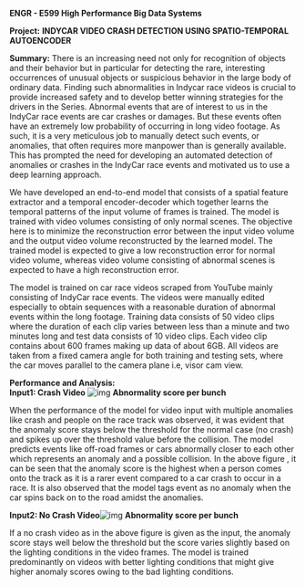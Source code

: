 **ENGR - E599 High Performance Big Data Systems**

**Project:** **INDYCAR VIDEO CRASH DETECTION USING SPATIO-TEMPORAL AUTOENCODER**


**Summary:**
There is an increasing need not only for recognition of objects and their behavior but in particular for detecting the rare, interesting occurrences of unusual objects or suspicious behavior in the large body of ordinary data. Finding such abnormalities in Indycar race videos is crucial to provide increased safety and to develop better winning strategies for the drivers in the Series. Abnormal events that are of interest to us in the IndyCar race events are car crashes or damages. But these events often have an extremely low probability of occurring in long video footage. As such, it is a very meticulous job to manually detect such events, or anomalies, that often requires more manpower than is generally available. This has prompted the need for developing an automated detection of anomalies or crashes in the IndyCar race events and motivated us to use a deep learning approach.

 We have developed an end-to-end model that consists of a spatial feature extractor and a temporal encoder-decoder which together learns the temporal patterns of the input volume of frames is trained. The model is trained with video volumes consisting of only normal scenes. The objective here is to minimize the reconstruction error between the input video volume and the output video volume reconstructed by the learned model. The trained model is expected to give a low reconstruction error for normal video volume, whereas video volume consisting of abnormal scenes is expected to have a high reconstruction error. 

The model is trained on car race videos scraped from YouTube mainly consisting of IndyCar race events. The videos were manually edited especially to obtain sequences with a reasonable duration of abnormal events within the long footage. Training data consists of 50 video clips where the duration of each clip varies between less than a minute and two minutes long and test data consists of 10 video clips. Each video clip contains about 600 frames making up data of about 6GB. All videos are taken from a fixed camera angle for both training and testing sets, where the car moves parallel to the camera plane i.e, visor cam view. 

**Performance and Analysis:**    
**Input1: Crash Video**
![img](https://lh4.googleusercontent.com/BeqyJ8b88Qs9mgWmmiGQl-DzIcY112KmlVquTfoONj2NRHqSf7YfO69JCvc9gOzAVEf0eg_iF2VhE8T84PPm-eK6FhPB4tQRLSQmw_p0-RTLY4_WZOqHwqbNB0FV_i97iO6BhZIW)   **Abnormality score per bunch** 

When the performance of the model for video input with multiple anomalies like crash and people on the race track was observed, it was evident that the anomaly score stays below the threshold for the normal case (no crash) and spikes up over the threshold value before the collision. The model predicts events like off-road frames or cars abnormally closer to each other which represents an anomaly and a possible collision. In the above figure , it can be seen that the anomaly score is the highest when a person comes onto the track as it is a rarer event compared to a car crash to occur in a race. It is also observed that the model tags event as no anomaly when the car spins back on to the road amidst the anomalies.

**Input2: No Crash Video**![img](https://lh6.googleusercontent.com/-dMg-EkRE_bKRZ5tkAvu1Z4cy181qxt6ri0-P96N4q5mbt1ZfGoVrteq7LXiiVzvsYSU_2wKuo4GidhDO39ABn5y4eKFTAN48wBL-UtZVuMXaRwnx8xjuWJtMMj_a58gwBTL6rUH)    **Abnormality score per bunch**

If a no crash video as in the above figure is given as the input, the anomaly score stays well below the threshold but the score varies slightly based on the lighting conditions in the video frames. The model is trained predominantly on videos with better lighting conditions that might give higher anomaly scores owing to the bad lighting conditions. 

